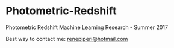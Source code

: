 # Photometric-Redshift
Photometric Redshift Machine Learning Research - Summer 2017

Best way to contact me: renepiperi@hotmail.com
